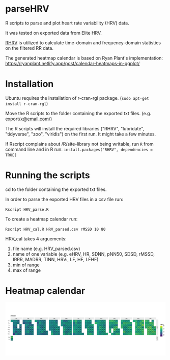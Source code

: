 # parseHRV
R scripts to parse and plot heart rate variability (HRV) data.

It was tested on exported data from Elite HRV.

[RHRV](https://rhrv.r-forge.r-project.org/) is utilized to calculate time-domain and frequency-domain statistics on the filtered RR data.

The generated heatmap calendar is based on Ryan Plant's implementation: https://ryanplant.netlify.app/post/calendar-heatmaps-in-ggplot/

# Installation
Ubuntu requires the installation of r-cran-rgl package. (`sudo apt-get install r-cran-rgl`)

Move the R scripts to the folder containing the exported txt files. (e.g. export/x@email.com/)

The R scripts will install the required libraries ("RHRV", "lubridate", "tidyverse", "zoo", "viridis") on the first run. It might take a few minutes.

If Rscript complains about /R/site-library not being writable, run `R` from command line and in R run: `install.packages("RHRV", dependencies = TRUE)`

# Running the scripts
cd to the folder containing the exported txt files.

In order to parse the exported HRV files in a csv file run:

`Rscript HRV_parse.R`

To create a heatmap calendar run:

`Rscript HRV_cal.R HRV_parsed.csv rMSSD 10 80`

HRV_cal takes 4 arguements:
1. file name (e.g. HRV_parsed.csv)
1. name of one variable (e.g. eHRV, HR, SDNN, pNN50, SDSD, rMSSD, IRRR, MADRR, TINN, HRVi, LF, HF, LFHF)
1. min of range
1. max of range

# Heatmap calendar
![alt text](https://raw.githubusercontent.com/bale-go/parseHRV/main/rMSSD_plot.png "Heatmap calendar")
